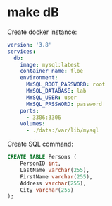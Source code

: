 # make dB

Create docker instance: 

```yml
version: '3.8'
services:
  db:
    image: mysql:latest
    container_name: floe
    environment:
      MYSQL_ROOT_PASSWORD: root
      MYSQL_DATABASE: lab
      MYSQL_USER: user
      MYSQL_PASSWORD: password
    ports:
      - 3306:3306
    volumes:
      - ./data:/var/lib/mysql
```

Create SQL command:

```SQL
CREATE TABLE Persons (
    PersonID int,
    LastName varchar(255),
    FirstName varchar(255),
    Address varchar(255),
    City varchar(255)
);
```


